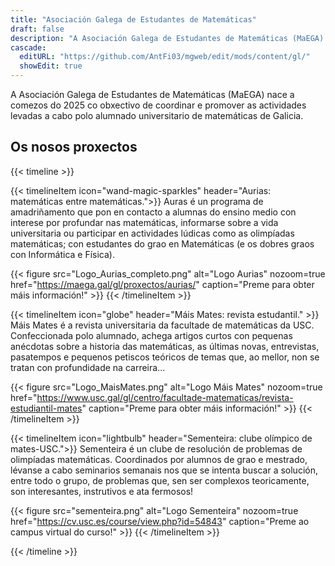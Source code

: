 ```yaml
---
title: "Asociación Galega de Estudantes de Matemáticas"
draft: false
description: "A Asociación Galega de Estudantes de Matemáticas (MaEGA) nace a comezos do 2025 co obxectivo de coordinar e promover as actividades levadas a cabo polo alumnado universitario de matemáticas de Galicia."
cascade:
  editURL: "https://github.com/AntFi03/mgweb/edit/mods/content/gl/"
  showEdit: true
---
```

A Asociación Galega de Estudantes de Matemáticas (MaEGA) nace a comezos do 2025 co obxectivo de coordinar e promover as actividades levadas a cabo polo alumnado universitario de matemáticas de Galicia.

## Os nosos proxectos
{{< timeline >}}

{{< timelineItem icon="wand-magic-sparkles" header="Aurias: matemáticas entre matemáticas.">}}
Auras é un programa de amadriñamento que pon en contacto a alumnas do ensino medio con interese por profundar nas matemáticas, informarse sobre a vida universitaria ou participar en actividades lúdicas como as olimpíadas matemáticas; con estudantes do grao en Matemáticas (e os dobres graos con Informática e Física).

{{< figure
    src="Logo_Aurias_completo.png"
    alt="Logo Aurias"
    nozoom=true
    href="https://maega.gal/gl/proxectos/aurias/"
    caption="Preme para obter máis información!"
    >}}
{{< /timelineItem >}}


{{< timelineItem icon="globe" header="Máis Mates: revista estudantil." >}}
Máis Mates é a revista universitaria da facultade de matemáticas da USC. Confeccionada polo alumnado, achega artigos curtos con pequenas anécdotas sobre a historia das matemáticas, as últimas novas, entrevistas, pasatempos e pequenos petiscos teóricos de temas que, ao mellor, non se tratan con profundidade na carreira... 

{{< figure
    src="Logo_MaisMates.png"
    alt="Logo Máis Mates"
    nozoom=true
    href="https://www.usc.gal/gl/centro/facultade-matematicas/revista-estudiantil-mates"
    caption="Preme para obter máis información!"
    >}}
{{< /timelineItem >}}


{{< timelineItem icon="lightbulb" header="Sementeira: clube olímpico de mates-USC.">}}
Sementeira é un clube de resolución de problemas de olimpíadas matemáticas. Coordinados por alumnos de grao e mestrado, lévanse a cabo seminarios semanais nos que se intenta buscar a solución, entre todo o grupo, de problemas que, sen ser complexos teoricamente, son interesantes, instrutivos e ata fermosos!

{{< figure
    src="sementeira.png"
    alt="Logo Sementeira"
    nozoom=true
    href="https://cv.usc.es/course/view.php?id=54843"
    caption="Preme ao campus virtual do curso!"
    >}}
{{< /timelineItem >}}

{{< /timeline >}}
